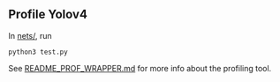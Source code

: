 ## Profile Yolov4

In [nets/](nets), run

```shell
python3 test.py
```

See [README_PROF_WRAPPER.md](README_PROF_WRAPPER.md) for more info about the profiling tool. 